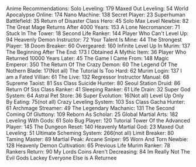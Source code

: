 
Anime Recommendations:
Solo Leveling: 179 
Maxed Out Leveling: 54 
World Apocalypse Online: 174 
Nano Machine: 138 
Secret Player: 23 
Superhuman Battlefield: 35 
Return of Disaster Class Hero: 45 
Solo Max Level Newbie: 82 
The Great Mage Returns After 4000 Years: 153 
A Lone Necromancer: 71 
Stuck In The Tower: 18 
Second Life Ranker: 144 
Player Who Can't Level Up: 94
Heavenly Demon Instructor: 72 
Your Talent Is Mine: 44 
The Strongest Player: 18 
Doom Breaker: 60 Overgeared: 160
Infinite Level Up In Murim: 137 
The Beginning After The End: 173 
I Obtained A Mythic Item: 36 
Player Who Returned 10000 Years Later: 45 
The Game I Came From: 148 
Magic Emperor: 350 
The Return Of The Crazy Demon: 60 
The Legend Of The Nothern Blade: 17(Not all) 
The Tutorial Is Too Hard: 62
Murim Login: 137 
I am a Fated Villian: 61 
The Live: 132 
Regressor Instructor Manual: 68 
Supreme Taoist: 81 
Sss Class Suicide Hunter: 80 
Seoul Station Druid: 86 
Return Of Sss Class Ranker: 41 
Sleeping Ranker: 61 
Life Drain: 32 
Super God System: 64
Astral Pet Store: 36 
Super Evolution: 16(Not all) 
Level Up Only By Eating: 75(not all)
Crazy Leveling System: 103
Sss Class Gacha Hunter: 61
Archmage Streamer: 49 
The Legendary Machanic: 131 
The Second Coming Of Gluttony: 109 
Reborn As Scholar: 25
Global Martial Arts: 182 
Leveling With Gods: 61 
Solo Bug Player: 120 
Tutorial Tower Of the Advanced Player: 145 
The Dungeon Reset: 140 
Heavenly Martial God: 23 Maxed Out Leveling: 51 
Ultimate Scheming System: 266(not all) 
Limit Breaker: 80
Taming Master: 89 
Martial Peak: 
Arcane Sniper: 95 
Worn And Torn Newbie: 128 
Heavenly Demon Cultivation: 65
Previous Life Murim Ranker: 78 
Rankers Return: 90 
My Lords Coins Aren't Decreasing: 84
Im Really Not The Evil Gods Lackey
Everyone Else is A Returnee